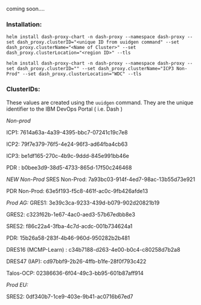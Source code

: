 coming soon....


### Installation:

`helm install dash-proxy-chart -n dash-proxy --namespace dash-proxy --set dash_proxy.clusterID="<unique ID from uuidgen command" --set dash_proxy.clusterName="<Name of Cluster>" --set dash_proxy.clusterLocation="<region ID>" --tls`

`helm install dash-proxy-chart -n dash-proxy --namespace dash-proxy --set dash_proxy.clusterID="" --set dash_proxy.clusterName="ICP3 Non-Prod" --set dash_proxy.clusterLocation="WDC" --tls`


### ClusterIDs:

These values are created using the `uuidgen` command. They are the unique identifier to the IBM DevOps Portal ( i.e. Dash )

*Non-prod*

ICP1:  7614a63a-4a39-4395-bbc7-07241c19c7e8

ICP2:  79f7e379-76f5-4e24-96f3-ad64fba4cb63

ICP3:  be1df165-270c-4b9c-9ddd-845e991bb46e

PDR :  b0bee3d9-38d5-4733-865d-17f50c246468

*NEW Non-Prod*
SRES Non-Prod: 7a93bc03-914f-4ed7-98ac-13b55d73e921

PDR Non-Prod: 63e5f193-f5c8-461f-ac0c-9fb426afde13

*Prod AG:*
GRES1: 3e39c3ca-9233-439d-b079-902d20821b19

GRES2: c323f62b-1e67-4ac0-aed3-57b67edbb8e3

SRES2: f86c22a4-3fba-4c7d-acdc-001b734624a1

PDR: 15b26a58-283f-4b46-960d-950282b2b481

DRES16 (MCMP-Learn) : c34b7188-d263-4e00-b0c4-c80258d7b2a8

DRES47 (IAP): cd97bbf9-2b26-4ffb-b1fe-28f0f793c422

Talos-OCP: 02386636-6f04-49c3-bb95-601b87aff914

*Prod EU:*

SRES2: 0df340b7-1ce9-403e-9b41-ac0716b67ed7
